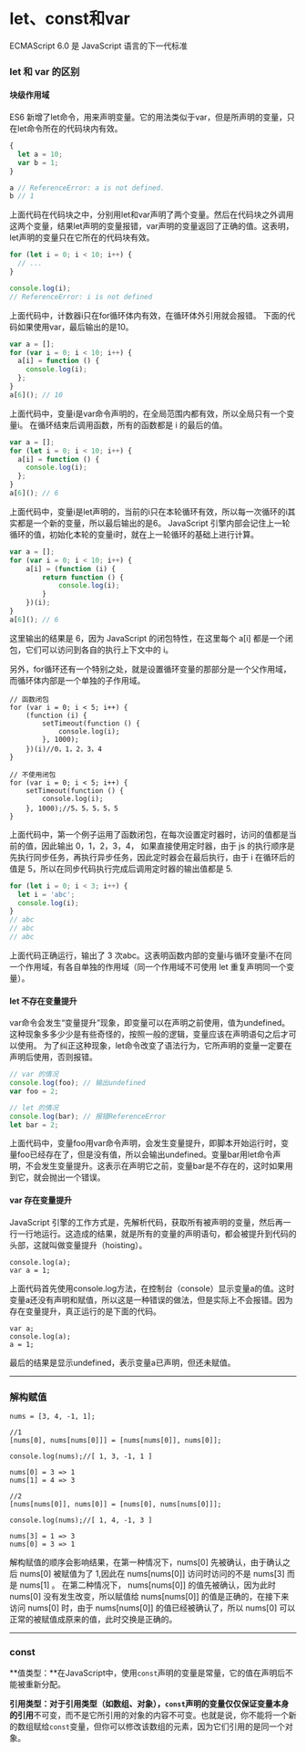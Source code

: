 # let、const和var

ECMAScript 6.0 是 JavaScript 语⾔的下⼀代标准

### let 和 var 的区别

#### 块级作用域

ES6 新增了let命令，用来声明变量。它的用法类似于var，但是所声明的变量，只在let命令所在的代码块内有效。

```javascript
{
  let a = 10;
  var b = 1;
}

a // ReferenceError: a is not defined.
b // 1


```

上面代码在代码块之中，分别用let和var声明了两个变量。然后在代码块之外调用这两个变量，结果let声明的变量报错，var声明的变量返回了正确的值。这表明，let声明的变量只在它所在的代码块有效。

```javascript
for (let i = 0; i < 10; i++) {
  // ...
}

console.log(i);
// ReferenceError: i is not defined


```

上面代码中，计数器i只在for循环体内有效，在循环体外引用就会报错。 下面的代码如果使用var，最后输出的是10。

```javascript
var a = [];
for (var i = 0; i < 10; i++) {
  a[i] = function () {
    console.log(i);
  };
}
a[6](); // 10
```

上面代码中，变量i是var命令声明的，在全局范围内都有效，所以全局只有一个变量i。 在循环结束后调用函数，所有的函数都是 i 的最后的值。

```javascript
var a = [];
for (let i = 0; i < 10; i++) {
  a[i] = function () {
    console.log(i);
  };
}
a[6](); // 6

```

上面代码中，变量i是let声明的，当前的i只在本轮循环有效，所以每一次循环的i其实都是一个新的变量，所以最后输出的是6。 JavaScript 引擎内部会记住上一轮循环的值，初始化本轮的变量i时，就在上一轮循环的基础上进行计算。

```javascript
var a = [];
for (var i = 0; i < 10; i++) {
    a[i] = (function (i) {
        return function () {
            console.log(i);
        }
    })(i);
}
a[6](); // 6
```

这里输出的结果是 6，因为 JavaScript 的闭包特性，在这里每个 a\[i] 都是一个闭包，它们可以访问到各自的执行上下文中的 i。

另外，for循环还有一个特别之处，就是设置循环变量的那部分是一个父作用域，而循环体内部是一个单独的子作用域。

```
// 函数闭包
for (var i = 0; i < 5; i++) {
    (function (i) {
        setTimeout(function () {
            console.log(i);
        }, 1000);
    })(i)//0，1，2，3，4
}

// 不使用闭包
for (var i = 0; i < 5; i++) {
    setTimeout(function () {
        console.log(i);
    }, 1000);//5，5，5，5，5
}
```

上面代码中，第一个例子运用了函数闭包，在每次设置定时器时，访问的值都是当前的值，因此输出 0，1，2，3，4， 如果直接使用定时器，由于 js 的执行顺序是先执行同步任务，再执行异步任务，因此定时器会在最后执行，由于 i 在循环后的值是 5，所以在同步代码执行完成后调用定时器的输出值都是 5.

```javascript
for (let i = 0; i < 3; i++) {
  let i = 'abc';
  console.log(i);
}
// abc
// abc
// abc
```

上面代码正确运行，输出了 3 次abc。这表明函数内部的变量i与循环变量i不在同一个作用域，有各自单独的作用域（同一个作用域不可使用 let 重复声明同一个变量）。

#### let 不存在变量提升

var命令会发生“变量提升”现象，即变量可以在声明之前使用，值为undefined。这种现象多多少少是有些奇怪的，按照一般的逻辑，变量应该在声明语句之后才可以使用。 为了纠正这种现象，let命令改变了语法行为，它所声明的变量一定要在声明后使用，否则报错。

```javascript
// var 的情况
console.log(foo); // 输出undefined
var foo = 2;

// let 的情况
console.log(bar); // 报错ReferenceError
let bar = 2;
```

上面代码中，变量foo用var命令声明，会发生变量提升，即脚本开始运行时，变量foo已经存在了，但是没有值，所以会输出undefined。变量bar用let命令声明，不会发生变量提升。这表示在声明它之前，变量bar是不存在的，这时如果用到它，就会抛出一个错误。

#### var 存在变量提升

JavaScript 引擎的工作方式是，先解析代码，获取所有被声明的变量，然后再一行一行地运行。这造成的结果，就是所有的变量的声明语句，都会被提升到代码的头部，这就叫做变量提升（hoisting）。

```
console.log(a);
var a = 1;
```

上面代码首先使用console.log方法，在控制台（console）显示变量a的值。这时变量a还没有声明和赋值，所以这是一种错误的做法，但是实际上不会报错。因为存在变量提升，真正运行的是下面的代码。

```
var a;
console.log(a);
a = 1;
```

最后的结果是显示undefined，表示变量a已声明，但还未赋值。

***

### 解构赋值

```
nums = [3, 4, -1, 1];

//1
[nums[0], nums[nums[0]]] = [nums[nums[0]], nums[0]];

console.log(nums);//[ 1, 3, -1, 1 ]

nums[0] = 3 => 1
nums[1] = 4 => 3
    
//2
[nums[nums[0]], nums[0]] = [nums[0], nums[nums[0]]];

console.log(nums);//[ 1, 4, -1, 3 ]

nums[3] = 1 => 3
nums[0] = 3 => 1
```

解构赋值的顺序会影响结果，在第一种情况下，nums\[0] 先被确认，由于确认之后 nums\[0] 被赋值为了 1,因此在 nums\[nums\[0]] 访问时访问的不是 nums\[3] 而是 nums\[1] 。 在第二种情况下， nums\[nums\[0]] 的值先被确认，因为此时 nums\[0] 没有发生改变，所以赋值给 nums\[nums\[0]] 的值是正确的，在接下来访问 nums\[0] 时，由于 nums\[nums\[0]] 的值已经被确认了，所以 nums\[0] 可以正常的被赋值成原来的值，此时交换是正确的。

***

### const

**值类型：**在JavaScript中，使用`const`声明的变量是常量，它的值在声明后不能被重新分配。

**引用类型：**对于引用类型（如数组、对象），`const`声明的变量仅仅保证**变量本身的引用**不可变，而不是它所引用的对象的内容不可变。也就是说，你不能将一个新的数组赋给`const`变量，但你可以修改该数组的元素，因为它们引用的是同一个对象。
